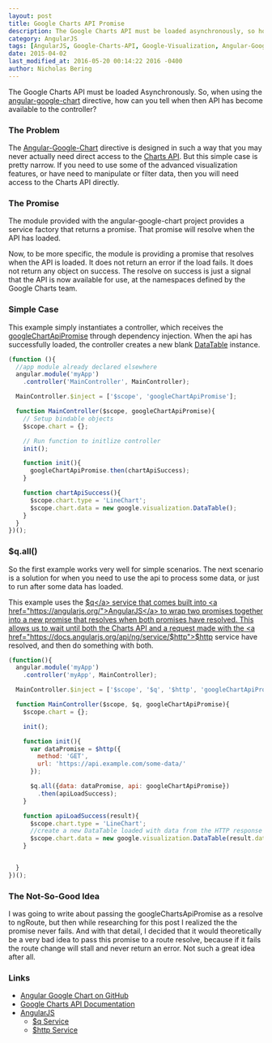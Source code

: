 ```yaml
---
layout: post
title: Google Charts API Promise
description: The Google Charts API must be loaded asynchronously, so how can you tell when it's loaded?  In this post I answer that, and also give some related tips and tricks.
category: AngularJS
tags: [AngularJS, Google-Charts-API, Google-Visualization, Angular-Google-Chart]
date: 2015-04-02
last_modified_at: 2016-05-20 00:14:22 2016 -0400
author: Nicholas Bering
---
```


The Google Charts API must be loaded Asynchronously. So, when using the <a href="https://github.com/angular-google-chart/angular-google-chart/">angular-google-chart</a> directive, how can you tell when then API has become available to the controller?

### The Problem

The <a href="https://github.com/angular-google-chart/angular-google-chart/">Angular-Google-Chart</a> directive is designed in such a way that you may never actually need direct access to the <a href="https://developers.google.com/chart/">Charts API</a>.  But this simple case is pretty narrow.  If you need to use some of the advanced visualization features, or have need to manipulate or filter data, then you will need access to the Charts API directly.

### The Promise

The module provided with the angular-google-chart project provides a service factory that returns a promise.  That promise will resolve when the API has loaded.

Now, to be more specific, the module is providing a promise that resolves when the API is loaded.  It does not return an error if the load fails. It does not return any object on success.  The resolve on success is just a signal that the API is now available for use, at the namespaces defined by the Google Charts team.

### Simple Case

This example simply instantiates a controller, which receives the <a href="https://github.com/angular-google-chart/angular-google-chart/blob/96a9b1d37c9d30d8666e45fe9d1255290d84951b/ng-google-chart.js#L37-78">googleChartApiPromise</a> through dependency injection.  When the api has successfully loaded, the controller creates a new blank <a href="https://developers.google.com/chart/interactive/docs/reference#DataTable">DataTable</a> instance.

```js
(function (){
  //app module already declared elsewhere
  angular.module('myApp')
    .controller('MainController', MainController);

  MainController.$inject = ['$scope', 'googleChartApiPromise'];

  function MainController($scope, googleChartApiPromise){
    // Setup bindable objects
    $scope.chart = {};

    // Run function to initlize controller
    init();

    function init(){
      googleChartApiPromise.then(chartApiSuccess);
    }

    function chartApiSuccess(){
      $scope.chart.type = 'LineChart';
      $scope.chart.data = new google.visualization.DataTable();
    }
  }
})();
```

### $q.all()

So the first example works very well for simple scenarios.  The next scenario is a solution for when you need to use the api to process some data, or just to run after some data has loaded.

This example uses the <a href="https://docs.angularjs.org/api/ng/service/$q">$q</a> service that comes built into <a href="https://angularjs.org/">AngularJS</a> to wrap two promises together into a new promise that resolves when both promises have resolved.  This allows us to wait until both the Charts API and a request made with the <a href="https://docs.angularjs.org/api/ng/service/$http">$http</a> service have resolved, and then do something with both.

```js
(function(){
  angular.module('myApp')
    .controller('myApp', MainController);

  MainController.$inject = ['$scope', '$q', '$http', 'googleChartApiPromise'];

  function MainController($scope, $q, googleChartApiPromise){
    $scope.chart = {};

    init();

    function init(){
      var dataPromise = $http({
        method: 'GET',
        url: 'https://api.example.com/some-data/'
      });

      $q.all({data: dataPromise, api: googleChartApiPromise})
        .then(apiLoadSuccess);
    }

    function apiLoadSuccess(result){
      $scope.chart.type = 'LineChart';
      //create a new DataTable loaded with data from the HTTP response
      $scope.chart.data = new google.visualization.DataTable(result.data.data);
    }


  }
})();
```

### The Not-So-Good Idea

I was going to write about passing the googleChartsApiPromise as a resolve to ngRoute, but then while researching for this post I realized the the promise never fails.  And with that detail, I decided that it would theoretically be a very bad idea to pass this promise to a route resolve, because if it fails the route change will stall and never return an error.  Not such a great idea after all.

### Links

* <a href="https://github.com/angular-google-chart/angular-google-chart/">Angular Google Chart on GitHub</a>
* <a href="https://developers.google.com/chart/">Google Charts API Documentation</a>
* <a href="https://angularjs.org/">AngularJS</a>
  * <a href="https://docs.angularjs.org/api/ng/service/$q">$q Service</a>
  * <a href="https://docs.angularjs.org/api/ng/service/$http">$http Service</a>
